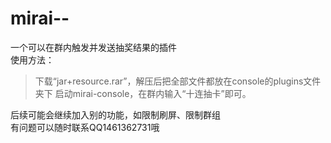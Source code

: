 # mirai--
一个可以在群内触发并发送抽奖结果的插件  
使用方法：
>下载“jar+resource.rar”，解压后把全部文件都放在console的plugins文件夹下
>启动mirai-console，在群内输入“十连抽卡”即可。

后续可能会继续加入别的功能，如限制刷屏、限制群组  
有问题可以随时联系QQ1461362731哦

